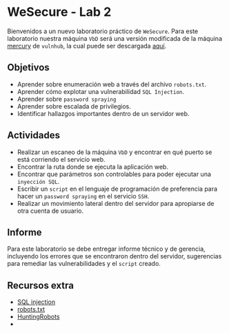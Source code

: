 # WeSecure - Lab 2

Bienvenidos a un nuevo laboratorio práctico de `WeSecure`. Para este laboratorio nuestra máquina `VbD` será una versión modificada de la máquina [mercury](https://www.vulnhub.com/entry/the-planets-mercury,544/) de `vulnhub`, la cual puede ser descargada [aquí](https://drive.google.com/file/d/1dAHmEwIUczl6WEGOWwzyPTYfEpBr4TUd/view?usp=sharing). 
## Objetivos

- Aprender sobre enumeración web a través del archivo `robots.txt`.
- Aprender cómo explotar una vulnerabilidad `SQL Injection`.
- Aprender sobre `password spraying`
- Aprender sobre escalada de privilegios.
- Identificar hallazgos importantes dentro de un servidor web.
## Actividades

- Realizar un escaneo de la máquina `VbD` y encontrar en qué puerto se está corriendo el servicio web.
- Encontrar la ruta donde se ejecuta la aplicación web.
- Encontrar que parámetros son controlables para poder ejecutar una `inyección SQL`.
- Escribir un `script` en el lenguaje de programación de preferencia para hacer un `password spraying` en el servicio `SSH`.
- Realizar un movimiento lateral dentro del servidor para apropiarse de otra cuenta de usuario.
## Informe

Para este laboratorio se debe entregar informe técnico y de gerencia, incluyendo los errores que se encontraron dentro del servidor, sugerencias para remediar las vulnerabilidades y el `script` creado.

## Recursos extra
- [SQL injection](https://portswigger.net/web-security/sql-injection)
- [robots.txt](https://portswigger.net/kb/issues/00600600_robots-txt-file)
- [HuntingRobots](https://github.com/rebelskvll/HuntingRobots)
- 
